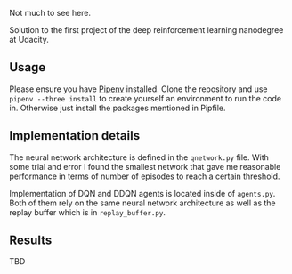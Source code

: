 Not much to see here.

Solution to the first project of the deep reinforcement learning nanodegree at Udacity.

## Usage

Please ensure you have [Pipenv](https://pipenv.readthedocs.io/en/latest/) installed. Clone the repository and use `pipenv --three install` to create yourself an environment to run the code in. Otherwise just install the packages mentioned in Pipfile.

## Implementation details

The neural network architecture is defined in the `qnetwork.py` file. With some trial and error I found the smallest network that gave me reasonable performance in terms of number of episodes to reach a certain threshold.

Implementation of DQN and DDQN agents is located inside of `agents.py`. Both of them rely on the same neural network architecture as well as the replay buffer which is in `replay_buffer.py`.

## Results

TBD
